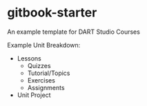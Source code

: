 # gitbook-starter

An example template for DART Studio Courses

Example Unit Breakdown:

* Lessons
  * Quizzes
  * Tutorial/Topics
  * Exercises
  * Assignments
* Unit Project



